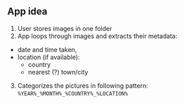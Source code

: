 ## App idea
1. User stores images in one folder
2. App loops through images and extracts their metadata:
- date and time taken,
- location (if available):
    - country
    - nearest (?) town/city

3. Categorizes the pictures in following pattern:
`%YEAR%_%MONTH%_%COUNTRY%_%LOCATION%`

